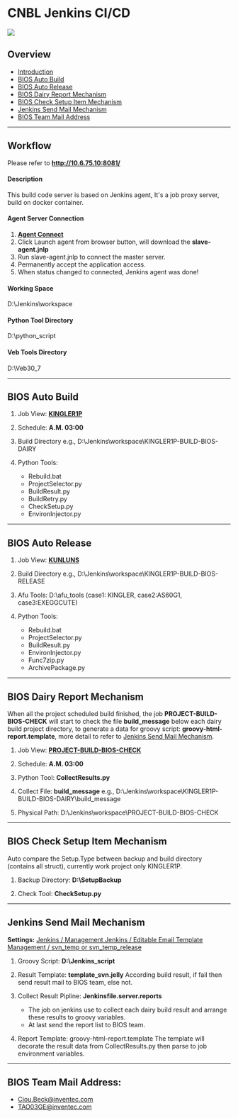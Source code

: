 CNBL Jenkins CI/CD
==================
![](https://upload.wikimedia.org/wikipedia/commons/thumb/e/e3/Jenkins_logo_with_title.svg/640px-Jenkins_logo_with_title.svg.png)
## Overview
 * [Introduction](#workflow)
 * [BIOS Auto Build](#build)
 * [BIOS Auto Release](#release)
 * [BIOS Dairy Report Mechanism](#report)
 * [BIOS Check Setup Item Mechanism](#setup)
 * [Jenkins Send Mail Mechanism](#mail)
 * [BIOS Team Mail Address](#address)

---
## Workflow
Please refer to **http://10.6.75.10:8081/**

#### Description
This build code server is based on Jenkins agent,
It's a job proxy server, build on docker container.

#### Agent Server Connection
1.  **[Agent Connect](http://10.6.75.10:8081/computer/WIN-BUILD-CODE-SERVER/)**
2.  Click Launch agent from browser button, will download the **slave-agent.jnlp**
3.  Run slave-agent.jnlp to connect the master server.
4.  Permanently accept the application access.
5.  When status changed to connected, Jenkins agent was done!

#### Working Space
D:\Jenkins\workspace

#### Python Tool Directory
D:\python_script

#### Veb Tools Directory
D:\Veb30_7

---

## BIOS Auto Build
<a name="build"/>

1.  Job View:  **[KINGLER1P](http://10.6.75.10:8081/view/KINGLER-1P "KINGLER1P")**

2.  Schedule: **A.M. 03:00**

3.  Build Directory
    e.g., D:\Jenkins\workspace\KINGLER1P-BUILD-BIOS-DAIRY

4.  Python Tools:
    * Rebuild.bat
    * ProjectSelector.py
    * BuildResult.py
    * BuildRetry.py
    * CheckSetup.py
    * EnvironInjector.py

---

## BIOS Auto Release
<a name="release"/>

1.  Job View:  **[KUNLUNS](http://10.6.75.10:8081/job/KUNLUNS-BUILD-BIOS-RELEASE/ "KUNLUNS")**

2.  Build Directory
    e.g., D:\Jenkins\workspace\KINGLER1P-BUILD-BIOS-RELEASE

3.  Afu Tools: D:\afu_tools (case1: KINGLER, case2:AS60G1, case3:EXEGGCUTE)

4.  Python Tools:
    * Rebuild.bat
    * ProjectSelector.py
    * BuildResult.py
    * EnvironInjector.py
    * Func7zip.py
    * ArchivePackage.py

---

## BIOS Dairy Report Mechanism
When all the project scheduled build finished, the job **PROJECT-BUILD-BIOS-CHECK** will start to check the
file **build_message** below each dairy build project directory, to generate a data for groovy script:
**groovy-html-report.template**, more detail to refer to [Jenkins Send Mail Mechanism](#mail).
<a name="report"/>
1.  Job View: **[PROJECT-BUILD-BIOS-CHECK](http://10.6.75.10:8081/job/PROJECT-BUILD-BIOS-CHECK/ "CHECK")**

2.  Schedule: **A.M. 03:00**

3.  Python Tool: **CollectResults.py**

4.  Collect File: **build_message**
    e.g., D:\Jenkins\workspace\KINGLER1P-BUILD-BIOS-DAIRY\build_message

5.  Physical Path: D:\Jenkins\workspace\PROJECT-BUILD-BIOS-CHECK

---

## BIOS Check Setup Item Mechanism
Auto compare the Setup.Type between backup and build directory (contains all struct),
currently work project only KINGLER1P.
<a name="setup"/>
1.  Backup Directory: **D:\SetupBackup**

2.  Check Tool: **CheckSetup.py**

---

## Jenkins Send Mail Mechanism
**Settings:**
[Jenkins / Management Jenkins / Editable Email Template Management / svn_temp or svn_temp_release](http://10.6.75.10:8081/emailexttemplates/)
<a name="mail"/>
1.  Groovy Script: **D:\Jenkins_script**

2.  Result Template: **template_svn.jelly**
According build result, if fail then send result mail to BIOS team, else not.

3.  Collect Result Pipline: **Jenkinsfile.server.reports**
    * The job on jenkins use to collect each dairy build result and arrange these results to groovy variables.
    * At last send the report list to BIOS team.
    
4.  Report Template: groovy-html-report.template
The template will decorate the result data from CollectResults.py then parse to job environment variables.

---

## BIOS Team Mail Address:

 * Ciou.Beck@inventec.com
 * TAO03GE@inventec.com
<a name="address"/>
